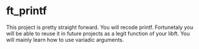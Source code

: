 # ft_printf
This project is pretty straight forward. You will recode printf. Fortunetaly you will be able to reuse it in future projects as a legit function of your libft. You will mainly learn how to use variadic arguments.
